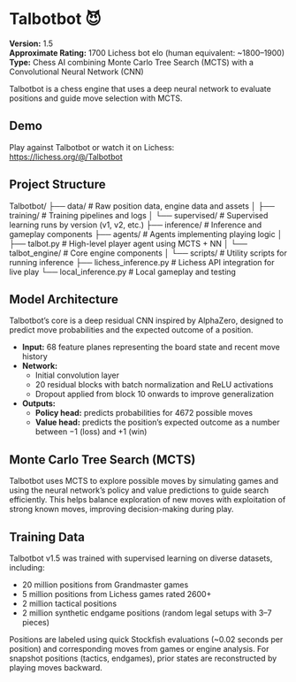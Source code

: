 # Talbotbot 😈

**Version:** 1.5  
**Approximate Rating:** 1700 Lichess bot elo (human equivalent: ~1800–1900)  
**Type:** Chess AI combining Monte Carlo Tree Search (MCTS) with a Convolutional Neural Network (CNN)

Talbotbot is a chess engine that uses a deep neural network to evaluate positions and guide move selection with MCTS.

## Demo

Play against Talbotbot or watch it on Lichess:  
https://lichess.org/@/Talbotbot

## Project Structure

Talbotbot/
├── data/                     # Raw position data, engine data and assets
│   ├── training/             # Training pipelines and logs
│   └── supervised/           # Supervised learning runs by version (v1, v2, etc.)
├── inference/                # Inference and gameplay components
├── agents/                   # Agents implementing playing logic
│   ├── talbot.py             # High-level player agent using MCTS + NN
│   └── talbot_engine/        # Core engine components
│       └── scripts/          # Utility scripts for running inference
├── lichess_inference.py      # Lichess API integration for live play
└── local_inference.py        # Local gameplay and testing

## Model Architecture

Talbotbot’s core is a deep residual CNN inspired by AlphaZero, designed to predict move probabilities and the expected outcome of a position.

- **Input:** 68 feature planes representing the board state and recent move history  
- **Network:**  
  - Initial convolution layer  
  - 20 residual blocks with batch normalization and ReLU activations  
  - Dropout applied from block 10 onwards to improve generalization  
- **Outputs:**  
  - **Policy head:** predicts probabilities for 4672 possible moves  
  - **Value head:** predicts the position’s expected outcome as a number between −1 (loss) and +1 (win)

## Monte Carlo Tree Search (MCTS)

Talbotbot uses MCTS to explore possible moves by simulating games and using the neural network’s policy and value predictions to guide search efficiently. This helps balance exploration of new moves with exploitation of strong known moves, improving decision-making during play.

## Training Data

Talbotbot v1.5 was trained with supervised learning on diverse datasets, including:

- 20 million positions from Grandmaster games  
- 5 million positions from Lichess games rated 2600+  
- 2 million tactical positions  
- 2 million synthetic endgame positions (random legal setups with 3–7 pieces)

Positions are labeled using quick Stockfish evaluations (~0.02 seconds per position) and corresponding moves from games or engine analysis. For snapshot positions (tactics, endgames), prior states are reconstructed by playing moves backward.